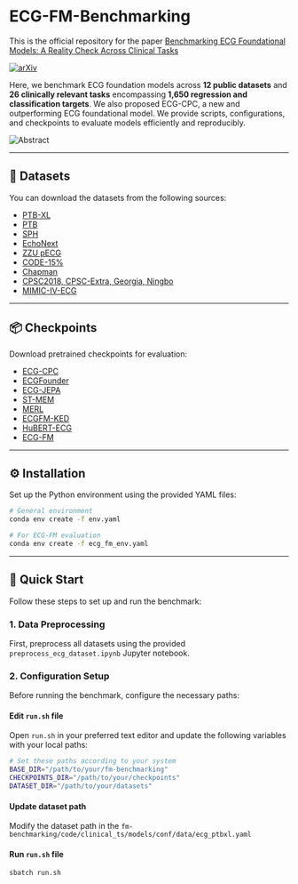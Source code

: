 # ECG-FM-Benchmarking

This is the official repository for the paper [Benchmarking ECG Foundational Models: A Reality Check Across Clinical Tasks](http://arxiv.org/abs/2509.25095)

[![arXiv](https://img.shields.io/badge/arXiv-1234.56789-b31b1b.svg)](http://arxiv.org/abs/2509.25095)


Here, we benchmark ECG foundation models across **12 public datasets** and **26 clinically relevant tasks** encompassing **1,650 regression and classification targets**.
We also proposed ECG-CPC, a new and outperforming ECG foundational model. We provide scripts, configurations, and checkpoints to evaluate models efficiently and reproducibly.

![Abstract](abstract.png)

---

## 📂 Datasets

You can download the datasets from the following sources:

- [PTB-XL](https://physionet.org/content/ptb-xl/1.0.3/)  
- [PTB](https://www.physionet.org/content/ptbdb/1.0.0/)  
- [SPH](https://figshare.com/articles/figure/SPH/22199548?file=39453271)  
- [EchoNext](https://physionet.org/content/echonext/1.1.0/)  
- [ZZU pECG](https://doi.org/10.6084/m9.figshare.27078763)  
- [CODE-15%](https://zenodo.org/records/4916206)  
- [Chapman](https://figshare.com/articles/dataset/Chapman_ECG_dataset/25558926)  
- [CPSC2018, CPSC-Extra, Georgia, Ningbo](https://physionet.org/content/challenge-2021/1.0.3/)  
- [MIMIC-IV-ECG](https://physionet.org/content/mimic-iv-ecg/1.0/)  

---

## 📦 Checkpoints

Download pretrained checkpoints for evaluation:

- [ECG-CPC](https://figshare.com/articles/dataset/ECG-CPC_Checkpoint_zip/30192604?file=58173919)  
- [ECGFounder](https://huggingface.co/PKUDigitalHealth/ECGFounder/tree/main)  
- [ECG-JEPA](https://drive.google.com/file/d/1gMOT4xjQQg0GZkY1iE6NuDzua4ALw00l/view)  
- [ST-MEM](https://drive.google.com/file/d/14nScwPk35sFi8wc-cuLJLqudVwynKS0n/view)  
- [MERL](https://drive.google.com/drive/folders/13wb4DppUciMn-Y_qC2JRWTbZdz3xX0w2)  
- [ECGFM-KED](https://zenodo.org/records/14881564)  
- [HuBERT-ECG](https://huggingface.co/Edoardo-BS/hubert-ecg-base/tree/main)  
- [ECG-FM](https://huggingface.co/wanglab/ecg-fm/tree/main)  

---

## ⚙️ Installation

Set up the Python environment using the provided YAML files:

```bash
# General environment
conda env create -f env.yaml

# For ECG-FM evaluation
conda env create -f ecg_fm_env.yaml
```

---

## 🚀 Quick Start

Follow these steps to set up and run the benchmark:

### 1. Data Preprocessing

First, preprocess all datasets using the provided `preprocess_ecg_dataset.ipynb` Jupyter notebook.

### 2. Configuration Setup

Before running the benchmark, configure the necessary paths:

#### Edit `run.sh` file

Open `run.sh` in your preferred text editor and update the following variables with your local paths:

```bash
# Set these paths according to your system
BASE_DIR="/path/to/your/fm-benchmarking"
CHECKPOINTS_DIR="/path/to/your/checkpoints"
DATASET_DIR="/path/to/your/datasets"
```

#### Update dataset path
Modify the dataset path in the `fm-benchmarking/code/clinical_ts/models/conf/data/ecg_ptbxl.yaml`

#### Run `run.sh` file

```bash
sbatch run.sh
```
